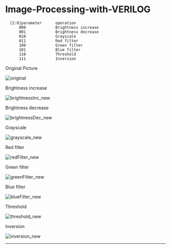 # Image-Processing-with-VERILOG

      [2:0]parameter      operation
          000             Brightness increase
          001             Brightness decrease
          010             Grayscale
          011             Red filter
          100             Green filter
          101             Blue filter
          110             Threshold
          111             Inversion

Original Picture

![original](https://user-images.githubusercontent.com/76876019/119666408-f90e6d00-be52-11eb-8095-72e9a2e69e95.jpg)

Brightness increase

![brightnessInc_new](https://user-images.githubusercontent.com/76876019/119666543-17746880-be53-11eb-9749-bec260ad3039.jpg)

Brightness decrease

![brightnessDec_new](https://user-images.githubusercontent.com/76876019/119666497-0c213d00-be53-11eb-8734-0bb0f5c1be6e.jpg)

Grayscale

![grayscale_new](https://user-images.githubusercontent.com/76876019/119666613-2824de80-be53-11eb-814f-ba4dd2fe8cfa.jpg)

Red filter

![redFilter_new](https://user-images.githubusercontent.com/76876019/119666656-307d1980-be53-11eb-9320-b64b34304f91.jpg)

Green filter

![greenFilter_new](https://user-images.githubusercontent.com/76876019/119666740-44288000-be53-11eb-9f7e-deebcc68a907.jpg)

Blue filter

![blueFilter_new](https://user-images.githubusercontent.com/76876019/119666698-38d55480-be53-11eb-8138-9c88451c60b6.jpg)

Threshold

![threshold_new](https://user-images.githubusercontent.com/76876019/119666794-50acd880-be53-11eb-9ed4-514862c6d5f4.jpg)

Inversion

![inversion_new](https://user-images.githubusercontent.com/76876019/119666847-5c000400-be53-11eb-8d3e-8826aa245bc2.jpg)


------------------------------------------------------------------------------------------------------------------------------------------------------------

